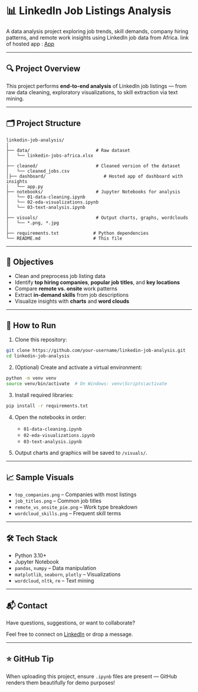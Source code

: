 
# 📊 LinkedIn Job Listings Analysis

A data analysis project exploring job trends, skill demands, company hiring patterns, and remote work insights using LinkedIn job data from Africa.
link of hosted app :  [App](https://linkedin-job-analysis-awudjqgsyoh7vaaswyvjsk.streamlit.app/) 

---

## 🔍 Project Overview

This project performs **end-to-end analysis** of LinkedIn job listings — from raw data cleaning, exploratory visualizations, to skill extraction via text mining.

---

## 🗂️ Project Structure

```
linkedin-job-analysis/
│
├── data/                         # Raw dataset
│   └── linkedin-jobs-africa.xlsx
│
├── cleaned/                      # Cleaned version of the dataset
│   └── cleaned_jobs.csv
│├── dashboard/                      # Hosted app of dashboard with insights
│   └── app.py
├── notebooks/                    # Jupyter Notebooks for analysis
│   └── 01-data-cleaning.ipynb
│   └── 02-eda-visualizations.ipynb
│   └── 03-text-analysis.ipynb
│
├── visuals/                      # Output charts, graphs, wordclouds
│   └── *.png, *.jpg
│
├── requirements.txt             # Python dependencies
└── README.md                    # This file
```

---

## 📌 Objectives

- Clean and preprocess job listing data
- Identify **top hiring companies**, **popular job titles**, and **key locations**
- Compare **remote vs. onsite** work patterns
- Extract **in-demand skills** from job descriptions
- Visualize insights with **charts** and **word clouds**

---

## 🧪 How to Run

1. Clone this repository:
```bash
git clone https://github.com/your-username/linkedin-job-analysis.git
cd linkedin-job-analysis
```

2. (Optional) Create and activate a virtual environment:
```bash
python -m venv venv
source venv/bin/activate  # On Windows: venv\Scripts\activate
```

3. Install required libraries:
```bash
pip install -r requirements.txt
```

4. Open the notebooks in order:
   - `01-data-cleaning.ipynb`
   - `02-eda-visualizations.ipynb`
   - `03-text-analysis.ipynb`

5. Output charts and graphics will be saved to `/visuals/`.

---

## 📈 Sample Visuals

- `top_companies.png` – Companies with most listings
- `job_titles.png` – Common job titles
- `remote_vs_onsite_pie.png` – Work type breakdown
- `wordcloud_skills.png` – Frequent skill terms

---

## 🛠️ Tech Stack

- Python 3.10+
- Jupyter Notebook
- `pandas`, `numpy` – Data manipulation
- `matplotlib`, `seaborn`, `plotly` – Visualizations
- `wordcloud`, `nltk`, `re` – Text mining

---

## 📬 Contact

Have questions, suggestions, or want to collaborate?

Feel free to connect on [LinkedIn](https://www.linkedin.com/in/saloni-pal-6b58352b4) or drop a message.

---

## ⭐ GitHub Tip

When uploading this project, ensure `.ipynb` files are present — GitHub renders them beautifully for demo purposes!
